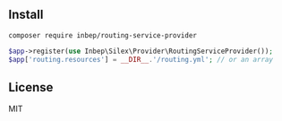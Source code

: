 Install
-------
```
composer require inbep/routing-service-provider
```

```php
$app->register(use Inbep\Silex\Provider\RoutingServiceProvider());
$app['routing.resources'] = __DIR__.'/routing.yml'; // or an array
```

License
-------
MIT
